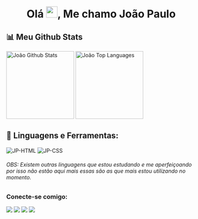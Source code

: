 <div>
  <h1 align="center">Olá <img src="https://raw.githubusercontent.com/MartinHeinz/MartinHeinz/master/wave.gif" width="30px">, Me chamo João Paulo</h1>
</div>

<!--
**jonpaulo007/jonpaulo007** is a ✨ _special_ ✨ repository because its `README.md` (this file) appears on your GitHub profile.

Here are some ideas to get you started:

- 🔭 I’m currently working on ...
- 🌱 I’m currently learning ...
- 👯 I’m looking to collaborate on ...
- 🤔 I’m looking for help with ...
- 💬 Ask me about ...
- 📫 How to reach me: ...
- 😄 Pronouns: ...
- ⚡ Fun fact: ...
-->

## 📊 Meu Github Stats
<div>
  <a href="https://github.com/jonpaulo007/jonpaulo007.git"><img alt="João Github Stats" height="180em" src="https://github-readme-stats.vercel.app/api?username=jonpaulo007&show_icons=true&count_private=true&theme=react&hide_border=true&bg_color=0D1117"/></a>
  <a href="https://github.com/jonpaulo007/jonpaulo007.git"><img alt="João Top Languages" height="180em" src="https://github-readme-stats.vercel.app/api/top-langs/?username=jonpaulo007&langs_count=8&count_private=true&layout=compact&theme=react&hide_border=true&bg_color=0D1117" /></a>
  <br/>
</div>

## 🚀 Linguagens e Ferramentas:
<div style="display: inline_block">
  <img align="center" alt="JP-HTML" src="https://img.shields.io/badge/HTML5-E34F26?style=for-the-badge&logo=html5&logoColor=white"/>  
  <img align="center" alt="JP-CSS" src="https://img.shields.io/badge/CSS3-1572B6?style=for-the-badge&logo=css3&logoColor=white" /> 
</div>

###### OBS: Existem outras linguagens que estou estudando e me aperfeiçoando por isso não estão aqui mais essas são as que mais estou utilizando no momento.

### Conecte-se comigo:
<div>
  <a href="https://api.whatsapp.com/send?phone=5582996647004" target="_blank"><img src="https://img.shields.io/badge/WhatsApp-25D366?style=for-the-badge&logo=whatsapp&logoColor=white"></a>
  <a href="https://discord.gg/FuHhf86HCE" target="_blank"><img src="https://img.shields.io/badge/Discord-7289DA?style=for-the-badge&logo=discord&logoColor=white"></a>
  <a href="https://www.instagram.com/jpcavalcante__/" target="_blank"><img src="https://img.shields.io/badge/Instagram-E4405F?style=for-the-badge&logo=instagram&logoColor=white"></a>
  <a href="https://www.linkedin.com/in/joao-paulo25/" target="_blank"><img src="https://img.shields.io/badge/LinkedIn-0077B5?style=for-the-badge&logo=linkedin&logoColor=white"></a>
</div>


